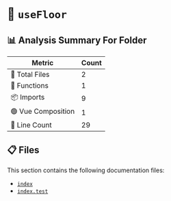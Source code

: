 # 📁 `useFloor`

## 📊 Analysis Summary For Folder

| Metric | Count |
|--------|-------|
| 📁 Total Files | 2 |
| 🔧 Functions | 1 |
| 📦 Imports | 9 |
| 🟢 Vue Composition | 1 |
| 🔢 Line Count | 29 |


## 📋 Files

This section contains the following documentation files:

- [`index`](./index.md)
- [`index.test`](./index.test.md)